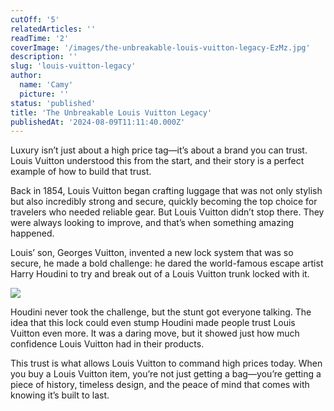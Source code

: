 ```yaml
---
cutOff: '5'
relatedArticles: ''
readTime: '2'
coverImage: '/images/the-unbreakable-louis-vuitton-legacy-EzMz.jpg'
description: ''
slug: 'louis-vuitton-legacy'
author:
  name: 'Camy'
  picture: ''
status: 'published'
title: 'The Unbreakable Louis Vuitton Legacy'
publishedAt: '2024-08-09T11:11:40.000Z'
---
```


Luxury isn’t just about a high price tag—it’s about a brand you can trust. Louis Vuitton understood this from the start, and their story is a perfect example of how to build that trust.

Back in 1854, Louis Vuitton began crafting luggage that was not only stylish but also incredibly strong and secure, quickly becoming the top choice for travelers who needed reliable gear. But Louis Vuitton didn’t stop there. They were always looking to improve, and that’s when something amazing happened.

Louis’ son, Georges Vuitton, invented a new lock system that was so secure, he made a bold challenge: he dared the world-famous escape artist Harry Houdini to try and break out of a Louis Vuitton trunk locked with it.

![](/images/the-unbreakable-louis-vuitton-legacy-k2Mj.jpg)

Houdini never took the challenge, but the stunt got everyone talking. The idea that this lock could even stump Houdini made people trust Louis Vuitton even more. It was a daring move, but it showed just how much confidence Louis Vuitton had in their products.

This trust is what allows Louis Vuitton to command high prices today. When you buy a Louis Vuitton item, you’re not just getting a bag—you’re getting a piece of history, timeless design, and the peace of mind that comes with knowing it’s built to last.